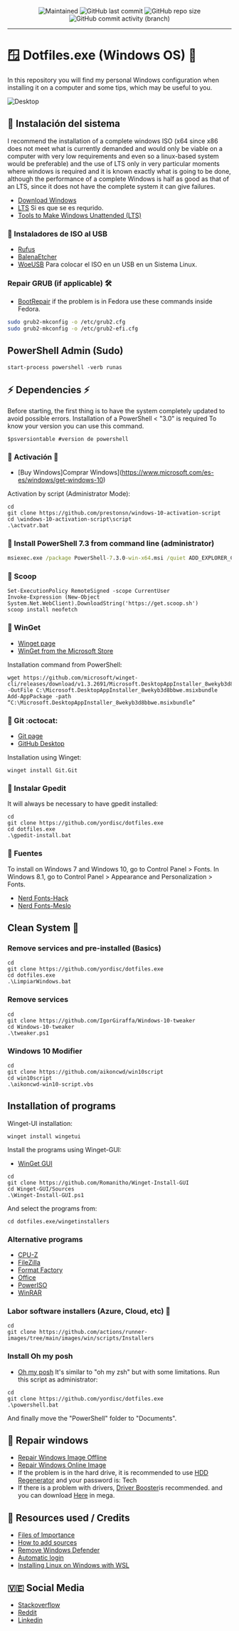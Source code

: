 <p align="center">
 
[//]: <> (site para ícones: https://shields.io/ )
 
<img alt="Maintained" src="https://img.shields.io/badge/Maintained%3F-Yes-green">
<img alt="GitHub last commit" src="https://img.shields.io/github/last-commit/yordisc/dotfiles.exe">
<img alt="GitHub repo size" src="https://img.shields.io/github/repo-size/yordisc/dotfiles.exe">
<img alt="GitHub commit activity (branch)" src="https://img.shields.io/github/commit-activity/y/yordisc/dotfiles.exe">
 
<hr>
 
#  :window: Dotfiles.exe (Windows OS) :place_of_worship:
In this repository you will find my personal Windows configuration when installing it on a computer and some tips, which may be useful to you.
 
![Desktop](https://raw.githubusercontent.com/yordisc/dotfiles.exe/master/Desktop.png)
 
## :wrench: Instalación del sistema 
I recommend the installation of a complete windows ISO (x64 since x86 does not meet what is currently demanded and would only be viable on a computer with very low requirements and even so a linux-based system would be preferable) and the use of LTS only in very particular moments where windows is required and it is known exactly what is going to be done, although the performance of a complete Windows is half as good as that of an LTS, since it does not have the complete system it can give failures.
* [Download Windows](https://www.microsoft.com/es-es/software-download/windows10ISO)
* [LTS](https://phoenixliteos.com/ULTRALITE) Si es que se es requrido.
* [Tools to Make Windows Unattended (LTS)](https://mega.nz/folder/uVBGRRxA#DYbopT3ICyUjswSXt1jA_A)
### :dvd: Instaladores de ISO al USB
* [Rufus](https://rufus.ie/es/)
* [BalenaEtcher](https://www.balena.io/etcher/)
* [WoeUSB](https://github.com/WoeUSB/WoeUSB-ng) Para colocar el ISO en un USB en un Sistema Linux.
### Repair GRUB (if applicable) :hammer_and_wrench:
* [BootRepair](https://bootrepair.es/)
if the problem is in Fedora use these commands inside Fedora.
```bash
sudo grub2-mkconfig -o /etc/grub2.cfg
sudo grub2-mkconfig -o /etc/grub2-efi.cfg
```
## PowerShell Admin (Sudo)
```PS
start-process powershell -verb runas
```
## :zap: Dependencies :zap:
Before starting, the first thing is to have the system completely updated to avoid possible errors.
Installation of a PowerShell < "3.0" is required
To know your version you can use this command.
```PS
$psversiontable #version de powershell
```
### :pushpin: Activación :closed_lock_with_key:
* [Buy Windows]Comprar Windows](https://www.microsoft.com/es-es/windows/get-windows-10)
 
Activation by script (Administrator Mode):
```PS
cd
git clone https://github.com/prestonsn/windows-10-activation-script
cd \windows-10-activation-script\script
.\actvatr.bat
```
### :pushpin: Install PowerShell 7.3 from command line (administrator)
```cmd
msiexec.exe /package PowerShell-7.3.0-win-x64.msi /quiet ADD_EXPLORER_CONTEXT_MENU_OPENPOWERSHELL=1 ADD_FILE_CONTEXT_MENU_RUNPOWERSHELL=1 ENABLE_PSREMOTING=1 REGISTER_MANIFEST=1 USE_MU=1 ENABLE_MU=1 ADD_PATH=1
```
### :pushpin: Scoop
```PS
Set-ExecutionPolicy RemoteSigned -scope CurrentUser
Invoke-Expression (New-Object System.Net.WebClient).DownloadString('https://get.scoop.sh')
scoop install neofetch
```
### :pushpin: WinGet
* [Winget page](https://github.com/microsoft/winget-cli)
* [WinGet from the Microsoft Store](https://apps.microsoft.com/store/detail/app-installer/9NBLGGH4NNS1?hl=es-ad&gl=ad)
 
Installation command from PowerShell:
```PS
wget https://github.com/microsoft/winget-cli/releases/download/v1.3.2691/Microsoft.DesktopAppInstaller_8wekyb3d8bbwe.msixbundle -OutFile C:\Microsoft.DesktopAppInstaller_8wekyb3d8bbwe.msixbundle
Add-AppPackage -path “C:\Microsoft.DesktopAppInstaller_8wekyb3d8bbwe.msixbundle”
```

### :pushpin: Git :octocat:
* [Git page](https://git-scm.com/download/win)
* [GitHub Desktop](https://desktop.github.com/)
 
Installation using Winget:
```PS
winget install Git.Git
```
### :pushpin: Instalar Gpedit
It will always be necessary to have gpedit installed:
```PS
cd
git clone https://github.com/yordisc/dotfiles.exe
cd dotfiles.exe
.\gpedit-install.bat
```
### :pushpin: Fuentes
To install on Windows 7 and Windows 10, go to Control Panel > Fonts. In Windows 8.1, go to Control Panel > Appearance and Personalization > Fonts.
* [Nerd Fonts-Hack](https://github.com/ryanoasis/nerd-fonts/releases/download/v2.2.2/Hack.zip)
* [Nerd Fonts-Meslo](https://github.com/ryanoasis/nerd-fonts/releases/download/v2.1.0/Meslo.zip)

## Clean System :broom:
### Remove services and pre-installed (Basics)
```PS
cd
git clone https://github.com/yordisc/dotfiles.exe
cd dotfiles.exe
.\LimpiarWindows.bat
```
### Remove services
```PS
cd
git clone https://github.com/IgorGiraffa/Windows-10-tweaker
cd Windows-10-tweaker
.\tweaker.ps1
```
### Windows 10 Modifier
```PS
cd
git clone https://github.com/aikoncwd/win10script
cd win10script
.\aikoncwd-win10-script.vbs
```
## Installation of programs
Winget-UI installation:
```PS
winget install wingetui
```
Install the programs using Winget-GUI:
* [WinGet GUI](https://github.com/Romanitho/Winget-Install-GUI
)
```PS
cd
git clone https://github.com/Romanitho/Winget-Install-GUI
cd Winget-GUI/Sources
.\Winget-Install-GUI.ps1
```
And select the programs from:
```PS
cd dotfiles.exe/wingetinstallers
```
### Alternative programs
* [CPU-Z](https://www.cpuid.com/softwares/cpu-z.html)
* [FileZilla](https://filezilla-project.org/)
* [Format Factory](http://www.pcfreetime.com/formatfactory/index.php?language=es)
* [Office](https://www.intercambiosvirtuales.org/software/office-professional-plus-2019-v1811-build-11029-20079-multilenguaje-espanol)
* [PowerISO](https://www.intercambiosvirtuales.org/software/poweriso-v8-2-multilenguaje-espanol-cree-y-edite-archivos-iso-bin-cue-daa-y-mas)
* [WinRAR](https://www.intercambiosvirtuales.org/software/winrar-v6-00-final-espanol-poderoso-compresor-en-ficheros-rar-zip)
### Labor software installers (Azure, Cloud, etc) :briefcase:
```PS
cd
git clone https://github.com/actions/runner-images/tree/main/images/win/scripts/Installers
```
### Install Oh my posh
* [Oh my posh](https://ohmyposh.dev/docs) It's similar to "oh my zsh" but with some limitations.
Run this script as administrator:
```PS
cd
git clone https://github.com/yordisc/dotfiles.exe
.\powershell.bat
```
And finally move the "PowerShell" folder to "Documents".
## :loudspeaker: Repair windows
* [Repair Windows Image Offline](https://www.ubackup.com/es/windows-10/dism-offline-para-reparar-imagen.html)
* [Repair Windows Online Image](https://www.compuhoy.com/como-usar-la-herramienta-de-comando-dism-para-reparar-la-imagen-de-windows-10/)
* If the problem is in the hard drive, it is recommended to use [HDD Regenerator](https://www.mediafire.com/file/gamtcht4vwm1t2g/Herramientas+Reparacion+HDD.rar/file) and your password is: Tech
* If there is a problem with drivers, [Driver Booster](https://www.tecnotutoshd.net/2020/07/driver-booster-pro-7.6.html)is recommended. and you can download [Here](https://mega.nz/file/HywiFIqa#E4Q4-fmg7eIUL7YfUwRBhdKpm-FmAn52qPE6tbMjC2M) in mega.
  
## :100: Resources used / Credits
* [Files of Importance](https://mega.nz/folder/uMY20YQT#NXuvM7yBzPGCmHe9IbR4-w)
* [How to add sources](https://support.microsoft.com/es-es/office/agregar-una-fuente-b7c5f17c-4426-4b53-967f-455339c564c1)
* [Remove Windows Defender](https://www.alitajran.com/turn-off-windows-defender-in-windows-10-permanently/)
* [Automatic login](https://www.muycomputer.com/2019/03/11/iniciar-sesion-en-windows-10/)
* [Installing Linux on Windows with WSL](https://learn.microsoft.com/es-es/windows/wsl/install)
## :venezuela: Social Media 
* [Stackoverflow](https://stackoverflow.com/users/19875787/yordisc)
* [Reddit](https://www.reddit.com/user/yordiscujar)
* [Linkedin](https://www.linkedin.com/in/yordiscujar/)

